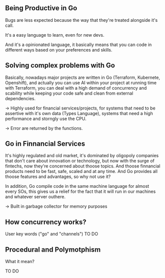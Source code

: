 ## Being Productive in Go

Bugs are less expected because the way that they're treated alongside it's call. 

It's a easy language to learn, even for new devs.

And it's a opinionated language, it basically means that you can code in different ways based on your preferences and
skills.

## Solving complex problems with Go

Basically, nowadays major projects are written in Go (Terraform, Kubernete, Openshift), and actually you can 
use AI within your project at running time with Terraform, you can deal with a high demand of concurrency and scability
while keeping your code safe and clean from external dependencies.

-> Highly used for financial services/projects, for systems that need to be assertive with it's own data (Types Language),
systems that need a high performance and storngly use the CPU.

-> Error are returned by the functions.

## Go in Finnancial Services

It's highly regulated and old market, it's dominated by oligopoly companies that don't care about innovation or technology,
but now with the surge of fintechs, now they're concerned about thoose topics. And thoose finnancial products need to be fast,
safe, scaled and at any time. And Go provides all thoose features and advantages, so why not use it?

In addition, Go compile code in the same machine language for almost every SOs, this gives us a relief for the fact that it
will run in our machines and whatever server outhere.

-> Built in garbage collector for memory purposes

## How concurrency works?

User key words ("go" and "channels")
TO DO

## Procedural and Polymotphism
What it mean?

TO DO
